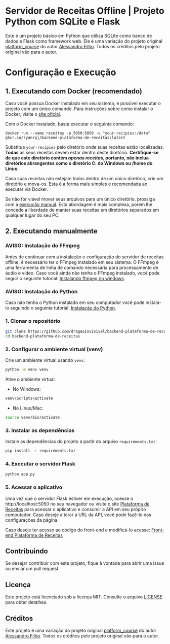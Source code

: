 # Servidor de Receitas Offline | Projeto Python com SQLite e Flask

Este é um projeto básico em Python que utiliza SQLite como banco de dados e Flask como framework web. Ele é uma variação do projeto original [platform_course](https://github.com/Alessandro-filho/platform_course) do autor [Alessandro Filho](https://github.com/Alessandro-filho). Todos os créditos pelo projeto original vão para o autor.

# Configuração e Execução
## 1. Executando com Docker (recomendado)
Caso você possua Docker instalado em seu sistema, é possível executar o projeto com um único comando. Para instruções sobre como instalar o Docker, visite o [site oficial](https://www.docker.com/products/docker-desktop/).

Com o Docker instalado, basta executar o seguinte comando:

```docker run --name receitas -p 5050:5050 -v "your-recipies:/data" ghcr.io/ryanrpj/backend-plataforma-de-receitas:latest```

Substitua ```your-recipies``` pelo diretório onde suas receitas estão localizadas. **Todas** as seus receitas devem estar dentro deste diretório. **Certifique-se de que este diretório contém _apenas receitas_, portanto, não inclua diretórios abrangentes como o diretório C: do Windows ou /home do Linux.**

Caso suas receitas não estejam todos dentro de um único diretório, crie um diretório e mova-os. Esta é a forma mais simples e recomendada ao executar via Docker.

Se não for viável mover seus arquivos para um único diretório, prossiga com a [execução manual](#2-executando-manualmente). Esta abordagem é mais complexa, porém lhe concede a liberdade de manter suas receitas em diretórios separados em qualquer lugar do seu PC.

## 2. Executando manualmente
### AVISO: Instalação do FFmpeg

Antes de continuar com a instalação e configuração do servidor de receitas offline, é necessário ter o FFmpeg instalado em seu sistema. O FFmpeg é uma ferramenta de linha de comando necessária para processamento de áudio e vídeo. Caso você ainda não tenha o FFmpeg instalado, você pode seguir o seguinte tutorial: [Instalando ffmpeg no windows](https://pt.wikihow.com/Instalar-o-FFmpeg-no-Windows).

### AVISO: Instalação do Python

Caso não tenha o Python instalado em seu computador você pode instalá-lo seguindo o seguinte tutorial: [Instalação do Python](https://tutorial.djangogirls.org/pt/python_installation/).

### 1. Clonar o repositório

```bash
git clone https://github.com/dragaoinvisivel/backend-plataforma-de-receitas.git
cd backend-plataforma-de-receitas
```

### 2. Configurar o ambiente virtual (venv)

Crie um ambiente virtual usando `venv`:

```bash
python -m venv venv
```

Ative o ambiente virtual:

- No Windows:

```bash
venv\Scripts\activate
```

- No Linux/Mac:

```bash
source venv/bin/activate
```

### 3. Instalar as dependências

Instale as dependências do projeto a partir do arquivo `requirements.txt`:

```bash
pip install -r requirements.txt
```

### 4. Executar o servidor Flask

```bash
python app.py
```

### 5. Acessar o aplicativo

Uma vez que o servidor Flask estiver em execução, acesse o http://localhost:5050 no seu navegador ou visite o site [Plataforma de Receitas](https://plataforma-de-receitas.vercel.app/) para acessar o aplicativo e consumir a API em seu próprio computador. Caso deseje alterar a URL da API, você pode fazê-lo nas configurações da página.

Caso deseje ter acesso ao código do front-end e modificá-lo acesse: [Front-end Plataforma de Receitas](https://github.com/dragaoinvisivel/frontend-plataforma-de-receitas) 

## Contribuindo

Se desejar contribuir com este projeto, fique à vontade para abrir uma issue ou enviar um pull request.

## Licença

Este projeto está licenciado sob a licença MIT. Consulte o arquivo [LICENSE](LICENSE) para obter detalhes.

## Créditos

Este projeto é uma variação do projeto original [platform_course](https://github.com/Alessandro-filho/platform_course) do autor [Alessandro Filho](https://github.com/Alessandro-filho). Todos os créditos pelo projeto original vão para o autor.
